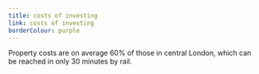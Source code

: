 ```yaml
---
title: costs of investing
link: costs of investing
borderColour: purple
---
```

Property costs are on average 60% of those in central London, which can be reached in only 30 minutes by rail.
